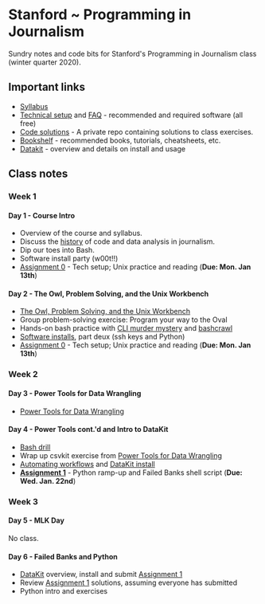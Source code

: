 # Stanford ~ Programming in Journalism

Sundry notes and code bits for Stanford's Programming in Journalism class (winter quarter 2020).

## Important links

* [Syllabus][]
* [Technical setup](docs/tech_setup.md) and [FAQ](docs/tech_faq.md) - recommended and required software (all free)
* [Code solutions](https://github.com/zstumgoren/stanford-progj-2020-solutions) - A private repo containing solutions to class exercises.
* [Bookshelf](docs/bookshelf.md) - recommended books, tutorials, cheatsheets, etc.
* [Datakit](docs/datakit.md) - overview and details on install and usage

[Syllabus]: https://canvas.stanford.edu/courses/111874/assignments/syllabus

## Class notes

### Week 1

#### Day 1 - Course Intro

* Overview of the course and syllabus.
* Discuss the [history](docs/history.md) of code and data analysis in journalism. 
* Dip our toes into Bash. 
* Software install party (w00t!!)
* [Assignment 0](assignments/0.md) - Tech setup; Unix practice and reading (**Due: Mon. Jan 13th**)

#### Day 2 - The Owl, Problem Solving, and the Unix Workbench

* [The Owl, Problem Solving, and the Unix Workbench](docs/owl_probs_unix.md)
* Group problem-solving exercise: Program your way to the Oval
* Hands-on bash practice with [CLI murder mystery][] and [bashcrawl][]
* [Software installs](docs/tech_setup.md), part deux (ssh keys and Python)
* [Assignment 0](assignments/0.md) - Tech setup; Unix practice and reading (**Due: Mon. Jan 13th**)

[CLI murder mystery]: https://github.com/veltman/clmystery
[bashcrawl]: https://gitlab.com/slackermedia/bashcrawl

### Week 2

#### Day 3 - Power Tools for Data Wrangling

* [Power Tools for Data Wrangling](docs/power_tools_for_data_wrangling.md)

#### Day 4 - Power Tools cont.'d and Intro to DataKit

* [Bash drill](exercises/bash_dril.md)
* Wrap up csvkit exercise from [Power Tools for Data Wrangling](docs/power_tools_for_data_wrangling.md)
* [Automating workflows](docs/automating_workflows.md) and [DataKit install](docs/datakit.md)
* **[Assignment 1](assignments/1.md)** - Python ramp-up and Failed Banks shell script (**Due: Wed. Jan. 22nd**)

### Week 3

#### Day 5 - MLK Day

No class.

#### Day 6 - Failed Banks and Python

* [DataKit](docs/datakit.md) overview, install and submit [Assignment 1](assignments/1.md)
* Review [Assignment 1](assignments/1.md) solutions, assuming everyone has submitted
* Python intro and exercises


